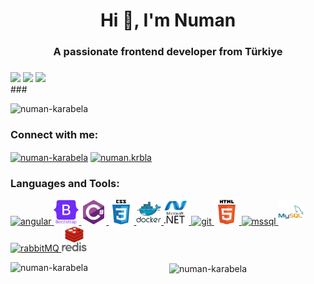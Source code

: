 <h1 align="center">Hi 👋, I'm Numan</h1>
<h3 align="center">A passionate frontend developer from Türkiye</h3>
 
###
 <div class="container">
    <div>
      <img height="200" src="https://media.giphy.com/media/v1.Y2lkPTc5MGI3NjExbzlldzNlM2M2NHY1dmVqdXd6enBpNXFmam15M211c3FtYTZ2ZTllZCZlcD12MV9naWZzX3NlYXJjaCZjdD1n/pqMSyHmekA1Qe7Utp7/giphy.gif"/>
         <img height="200" src="https://media.giphy.com/media/2IudUHdI075HL02Pkk/giphy.gif"/>
         <img height="200" src="https://media.giphy.com/media/11ZSwQNWba4YF2/giphy.gif"/>
    </div>
    <div class="code">
</div>
###
<p align="left"> <img src="https://komarev.com/ghpvc/?username=numan-karabela&label=Profile%20views&color=0e75b6&style=flat" alt="numan-karabela" /> </p>
 
<h3 align="left">Connect with me:</h3>
<p align="left">
<a href="https://linkedin.com/in/numan-karabela" target="blank"><img align="center" src="https://raw.githubusercontent.com/rahuldkjain/github-profile-readme-generator/master/src/images/icons/Social/linked-in-alt.svg" alt="numan-karabela" height="30" width="40" /></a>
<a href="https://instagram.com/numan.krbla" target="blank"><img align="center" src="https://raw.githubusercontent.com/rahuldkjain/github-profile-readme-generator/master/src/images/icons/Social/instagram.svg" alt="numan.krbla" height="30" width="40" /></a>
</p>

<h3 align="left">Languages and Tools:</h3><div align="center"> 
<p align="left"> <a href="https://angular.io" target="_blank" rel="noreferrer"> <img src="https://angular.io/assets/images/logos/angular/angular.svg" alt="angular" width="40" height="40"/> </a> <a href="https://getbootstrap.com" target="_blank" rel="noreferrer"> <img src="https://raw.githubusercontent.com/devicons/devicon/master/icons/bootstrap/bootstrap-plain-wordmark.svg" alt="bootstrap" width="40" height="40"/> </a> <a href="https://www.w3schools.com/cs/" target="_blank" rel="noreferrer"> <img src="https://raw.githubusercontent.com/devicons/devicon/master/icons/csharp/csharp-original.svg" alt="csharp" width="40" height="40"/> </a> <a href="https://www.w3schools.com/css/" target="_blank" rel="noreferrer"> <img src="https://raw.githubusercontent.com/devicons/devicon/master/icons/css3/css3-original-wordmark.svg" alt="css3" width="40" height="40"/> </a> <a href="https://www.docker.com/" target="_blank" rel="noreferrer"> <img src="https://raw.githubusercontent.com/devicons/devicon/master/icons/docker/docker-original-wordmark.svg" alt="docker" width="40" height="40"/> </a> <a href="https://dotnet.microsoft.com/" target="_blank" rel="noreferrer"> <img src="https://raw.githubusercontent.com/devicons/devicon/master/icons/dot-net/dot-net-original-wordmark.svg" alt="dotnet" width="40" height="40"/> </a> <a href="https://git-scm.com/" target="_blank" rel="noreferrer"> <img src="https://www.vectorlogo.zone/logos/git-scm/git-scm-icon.svg" alt="git" width="40" height="40"/> </a> <a href="https://www.w3.org/html/" target="_blank" rel="noreferrer"> <img src="https://raw.githubusercontent.com/devicons/devicon/master/icons/html5/html5-original-wordmark.svg" alt="html5" width="40" height="40"/> </a> <a href="https://www.microsoft.com/en-us/sql-server" target="_blank" rel="noreferrer"> <img src="https://www.svgrepo.com/show/303229/microsoft-sql-server-logo.svg" alt="mssql" width="40" height="40"/> </a> <a href="https://www.mysql.com/" target="_blank" rel="noreferrer"> <img src="https://raw.githubusercontent.com/devicons/devicon/master/icons/mysql/mysql-original-wordmark.svg" alt="mysql" width="40" height="40"/> </a> <a href="https://www.rabbitmq.com" target="_blank" rel="noreferrer"> <img src="https://www.vectorlogo.zone/logos/rabbitmq/rabbitmq-icon.svg" alt="rabbitMQ" width="40" height="40"/> </a> <a href="https://redis.io" target="_blank" rel="noreferrer"> <img src="https://raw.githubusercontent.com/devicons/devicon/master/icons/redis/redis-original-wordmark.svg" alt="redis" width="40" height="40"/> </a> </p>

<p><img align="left" src="https://github-readme-stats.vercel.app/api/top-langs?username=numan-karabela&show_icons=true&locale=en&layout=compact" alt="numan-karabela" /></p>

<p>&nbsp;<img align="center" src="https://github-readme-stats.vercel.app/api?username=numan-karabela&show_icons=true&locale=en" alt="numan-karabela" /></p>
 

